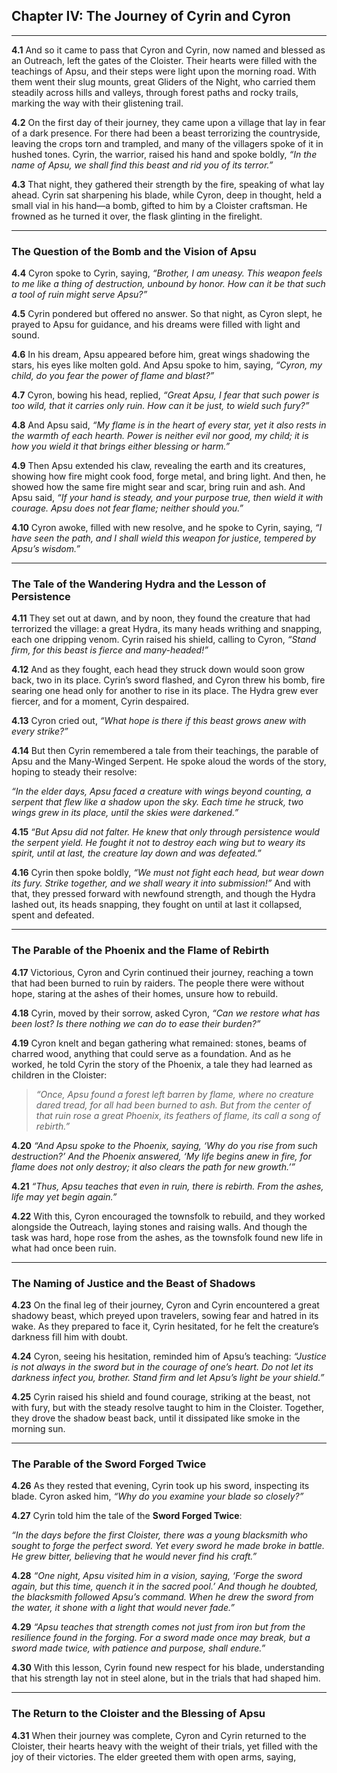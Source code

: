 ## Chapter IV: The Journey of Cyrin and Cyron

---

**4.1** And so it came to pass that Cyron and Cyrin, now named and blessed as an Outreach, left the gates of the Cloister. Their hearts were filled with the teachings of Apsu, and their steps were light upon the morning road. With them went their slug mounts, great Gliders of the Night, who carried them steadily across hills and valleys, through forest paths and rocky trails, marking the way with their glistening trail.

**4.2** On the first day of their journey, they came upon a village that lay in fear of a dark presence. For there had been a beast terrorizing the countryside, leaving the crops torn and trampled, and many of the villagers spoke of it in hushed tones. Cyrin, the warrior, raised his hand and spoke boldly, *“In the name of Apsu, we shall find this beast and rid you of its terror.”*

**4.3** That night, they gathered their strength by the fire, speaking of what lay ahead. Cyrin sat sharpening his blade, while Cyron, deep in thought, held a small vial in his hand—a bomb, gifted to him by a Cloister craftsman. He frowned as he turned it over, the flask glinting in the firelight.

---

### The Question of the Bomb and the Vision of Apsu

**4.4** Cyron spoke to Cyrin, saying, *“Brother, I am uneasy. This weapon feels to me like a thing of destruction, unbound by honor. How can it be that such a tool of ruin might serve Apsu?”*

**4.5** Cyrin pondered but offered no answer. So that night, as Cyron slept, he prayed to Apsu for guidance, and his dreams were filled with light and sound.

**4.6** In his dream, Apsu appeared before him, great wings shadowing the stars, his eyes like molten gold. And Apsu spoke to him, saying, *“Cyron, my child, do you fear the power of flame and blast?”*

**4.7** Cyron, bowing his head, replied, *“Great Apsu, I fear that such power is too wild, that it carries only ruin. How can it be just, to wield such fury?”*

**4.8** And Apsu said, *“My flame is in the heart of every star, yet it also rests in the warmth of each hearth. Power is neither evil nor good, my child; it is how you wield it that brings either blessing or harm.”*

**4.9** Then Apsu extended his claw, revealing the earth and its creatures, showing how fire might cook food, forge metal, and bring light. And then, he showed how the same fire might sear and scar, bring ruin and ash. And Apsu said, *“If your hand is steady, and your purpose true, then wield it with courage. Apsu does not fear flame; neither should you.”*

**4.10** Cyron awoke, filled with new resolve, and he spoke to Cyrin, saying, *“I have seen the path, and I shall wield this weapon for justice, tempered by Apsu’s wisdom.”*

---

### The Tale of the Wandering Hydra and the Lesson of Persistence

**4.11** They set out at dawn, and by noon, they found the creature that had terrorized the village: a great Hydra, its many heads writhing and snapping, each one dripping venom. Cyrin raised his shield, calling to Cyron, *“Stand firm, for this beast is fierce and many-headed!”*

**4.12** And as they fought, each head they struck down would soon grow back, two in its place. Cyrin’s sword flashed, and Cyron threw his bomb, fire searing one head only for another to rise in its place. The Hydra grew ever fiercer, and for a moment, Cyrin despaired.

**4.13** Cyron cried out, *“What hope is there if this beast grows anew with every strike?”*

**4.14** But then Cyrin remembered a tale from their teachings, the parable of Apsu and the Many-Winged Serpent. He spoke aloud the words of the story, hoping to steady their resolve:

*“In the elder days, Apsu faced a creature with wings beyond counting, a serpent that flew like a shadow upon the sky. Each time he struck, two wings grew in its place, until the skies were darkened.”*

**4.15** *“But Apsu did not falter. He knew that only through persistence would the serpent yield. He fought it not to destroy each wing but to weary its spirit, until at last, the creature lay down and was defeated.”*

**4.16** Cyrin then spoke boldly, *“We must not fight each head, but wear down its fury. Strike together, and we shall weary it into submission!”* And with that, they pressed forward with newfound strength, and though the Hydra lashed out, its heads snapping, they fought on until at last it collapsed, spent and defeated.

---

### The Parable of the Phoenix and the Flame of Rebirth

**4.17** Victorious, Cyron and Cyrin continued their journey, reaching a town that had been burned to ruin by raiders. The people there were without hope, staring at the ashes of their homes, unsure how to rebuild.

**4.18** Cyrin, moved by their sorrow, asked Cyron, *“Can we restore what has been lost? Is there nothing we can do to ease their burden?”*

**4.19** Cyron knelt and began gathering what remained: stones, beams of charred wood, anything that could serve as a foundation. And as he worked, he told Cyrin the story of the Phoenix, a tale they had learned as children in the Cloister:

> *“Once, Apsu found a forest left barren by flame, where no creature dared tread, for all had been burned to ash. But from the center of that ruin rose a great Phoenix, its feathers of flame, its call a song of rebirth.”*

**4.20** *“And Apsu spoke to the Phoenix, saying, ‘Why do you rise from such destruction?’ And the Phoenix answered, ‘My life begins anew in fire, for flame does not only destroy; it also clears the path for new growth.’”*

**4.21** *“Thus, Apsu teaches that even in ruin, there is rebirth. From the ashes, life may yet begin again.”*

**4.22** With this, Cyron encouraged the townsfolk to rebuild, and they worked alongside the Outreach, laying stones and raising walls. And though the task was hard, hope rose from the ashes, as the townsfolk found new life in what had once been ruin.

---

### The Naming of Justice and the Beast of Shadows

**4.23** On the final leg of their journey, Cyron and Cyrin encountered a great shadowy beast, which preyed upon travelers, sowing fear and hatred in its wake. As they prepared to face it, Cyrin hesitated, for he felt the creature’s darkness fill him with doubt.

**4.24** Cyron, seeing his hesitation, reminded him of Apsu’s teaching: *“Justice is not always in the sword but in the courage of one’s heart. Do not let its darkness infect you, brother. Stand firm and let Apsu’s light be your shield.”*

**4.25** Cyrin raised his shield and found courage, striking at the beast, not with fury, but with the steady resolve taught to him in the Cloister. Together, they drove the shadow beast back, until it dissipated like smoke in the morning sun.

---

### The Parable of the Sword Forged Twice

**4.26** As they rested that evening, Cyrin took up his sword, inspecting its blade. Cyron asked him, *“Why do you examine your blade so closely?”*

**4.27** Cyrin told him the tale of the **Sword Forged Twice**: 

*“In the days before the first Cloister, there was a young blacksmith who sought to forge the perfect sword. Yet every sword he made broke in battle. He grew bitter, believing that he would never find his craft.”*

**4.28** *“One night, Apsu visited him in a vision, saying, ‘Forge the sword again, but this time, quench it in the sacred pool.’ And though he doubted, the blacksmith followed Apsu’s command. When he drew the sword from the water, it shone with a light that would never fade.”*

**4.29** *“Apsu teaches that strength comes not just from iron but from the resilience found in the forging. For a sword made once may break, but a sword made twice, with patience and purpose, shall endure.”*

**4.30** With this lesson, Cyrin found new respect for his blade, understanding that his strength lay not in steel alone, but in the trials that had shaped him.

---

### The Return to the Cloister and the Blessing of Apsu

**4.31** When their journey was complete, Cyron and Cyrin returned to the Cloister, their hearts heavy with the weight of their trials, yet filled with the joy of their victories. The elder greeted them with open arms, saying,